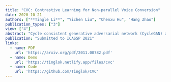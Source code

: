 ```yaml
---
title: "CVC: Contrastive Learning for Non-parallel Voice Conversion"
date: 2020-10-21
authors: ["**Tingle Li**", "Yichen Liu", "Chenxu Hu", "Hang Zhao"]
publication_types: ["3"]
view: ["4"]
abstract: "Cycle consistent generative adversarial network (CycleGAN) and variational autoencoder (VAE) based models have gained popularity in non-parallel voice conversion recently. However, they usually suffer from difficulty in model training and unsatisfactory results. In this paper, we propose CVC, a contrastive learning-based adversarial model for voice conversion. Compared to previous methods, CVC only requires one-way GAN training when it comes to non-parallel one-to-one voice conversion, while improving speech quality and reducing training time. CVC further demonstrates performance improvements in many-to-one voice conversion, enabling the conversion from unseen speakers."
publication: "Submitted to ICASSP 2021"
links:
  - name: PDF
    url: 'https://arxiv.org/pdf/2011.00782.pdf'
  - name: Demo
    url: 'https://tinglok.netlify.app/files/cvc'
  - name: Code
    url: 'https://github.com/Tinglok/CVC'
---
```


